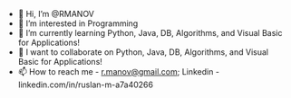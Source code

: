 - 👋 Hi, I’m @RMANOV
- 👀 I’m interested in Programming
- 🌱 I’m currently learning Python, Java, DB, Algorithms, and Visual Basic for Applications!
- 💞️ I want to collaborate on Python, Java, DB, Algorithms, and Visual Basic for Applications!
- 📫 How to reach me - r.manov@gmail.com; Linkedin - linkedin.com/in/ruslan-m-a7a40266

<!---
RMANOV/RMANOV is a ✨ special ✨ repository because its `README.md` (this file) appears on your GitHub profile.
You can click the Preview link to take a look at your changes.
--->
